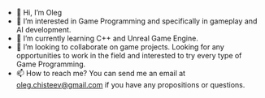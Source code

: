 - 👋 Hi, I’m Oleg
- 👀 I’m interested in Game Programming and specifically in gameplay and AI development.
- 🌱 I’m currently learning C++ and Unreal Game Engine.
- 💞️ I’m looking to collaborate on game projects. Looking for any opportunities to work in the field and interested to try every type of Game Programming. 
- 📫 How to reach me? You can send me an email at oleg.chisteev@gmail.com if you have any propositions or questions. 

<!---
Aer0o/Aer0o is a ✨ special ✨ repository because its `README.md` (this file) appears on your GitHub profile.
You can click the Preview link to take a look at your changes.
--->
